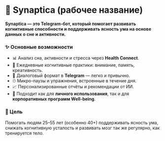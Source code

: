 # 🧠 Synaptica (рабочее название)

**Synaptica — это Telegram-бот, который помогает развивать когнитивные способности и поддерживать ясность ума на основе данных о сне и активности.**

### ✨ Основные возможности

* 📊 Анализ сна, активности и стресса через **Health Connect**.
* 🧩 Ежедневные когнитивные практики: внимание, память, креативность.
* 💬 Диалоговый формат в **Telegram** — легко и привычно.
* ⏱ Микро-паузы и упражнения, встроенные в течение дня.
* 📈 Персонализированные отчёты и рекомендации от ИИ.
* 🏢 Подходит как для **личного использования**, так и для **корпоративных программ Well-being**.

### 🚀 Цель

Помогать людям 25–55 лет (особенно 40+) поддерживать ясность ума, снижать когнитивную усталость и развивать мозг так же регулярно, как тренируется тело.
